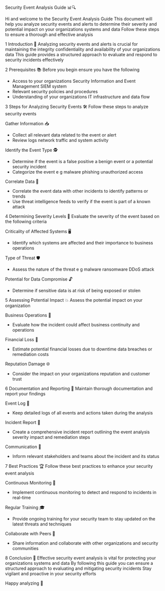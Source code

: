 Security Event Analysis Guide 📊🔍

Hi and welcome to the Security Event Analysis Guide This document will help you analyze security events and alerts to determine their severity and potential impact on your organizations systems and data Follow these steps to ensure a thorough and effective analysis

1 Introduction 🌟
Analyzing security events and alerts is crucial for maintaining the integrity confidentiality and availability of your organizations data This guide provides a structured approach to evaluate and respond to security incidents effectively

2 Prerequisites 📚
Before you begin ensure you have the following
- Access to your organizations Security Information and Event Management SIEM system
- Relevant security policies and procedures
- Understanding of your organizations IT infrastructure and data flow

3 Steps for Analyzing Security Events 🛠️
Follow these steps to analyze security events

Gather Information 📥
   - Collect all relevant data related to the event or alert
   - Review logs network traffic and system activity

Identify the Event Type 🕵️
   - Determine if the event is a false positive a benign event or a potential security incident
   - Categorize the event e g malware phishing unauthorized access

Correlate Data 🔗
   - Correlate the event data with other incidents to identify patterns or trends
   - Use threat intelligence feeds to verify if the event is part of a known attack

4 Determining Severity Levels 🚦
Evaluate the severity of the event based on the following criteria

Criticality of Affected Systems 🖥️
   - Identify which systems are affected and their importance to business operations

Type of Threat 🛡️
   - Assess the nature of the threat e g malware ransomware DDoS attack

Potential for Data Compromise 🔓
   - Determine if sensitive data is at risk of being exposed or stolen

5 Assessing Potential Impact 💥
Assess the potential impact on your organization

Business Operations 🏢
   - Evaluate how the incident could affect business continuity and operations

Financial Loss 💸
   - Estimate potential financial losses due to downtime data breaches or remediation costs

Reputation Damage 🌐
   - Consider the impact on your organizations reputation and customer trust

6 Documentation and Reporting 📝
Maintain thorough documentation and report your findings

Event Log 📅
   - Keep detailed logs of all events and actions taken during the analysis

Incident Report 📄
   - Create a comprehensive incident report outlining the event analysis severity impact and remediation steps

Communication 📢
   - Inform relevant stakeholders and teams about the incident and its status

7 Best Practices 🏆
Follow these best practices to enhance your security event analysis

Continuous Monitoring 🔄
   - Implement continuous monitoring to detect and respond to incidents in real-time

Regular Training 🎓
   - Provide ongoing training for your security team to stay updated on the latest threats and techniques

Collaborate with Peers 🤝
   - Share information and collaborate with other organizations and security communities

8 Conclusion 🎉
Effective security event analysis is vital for protecting your organizations systems and data By following this guide you can ensure a structured approach to evaluating and mitigating security incidents Stay vigilant and proactive in your security efforts

Happy analyzing 🚀
